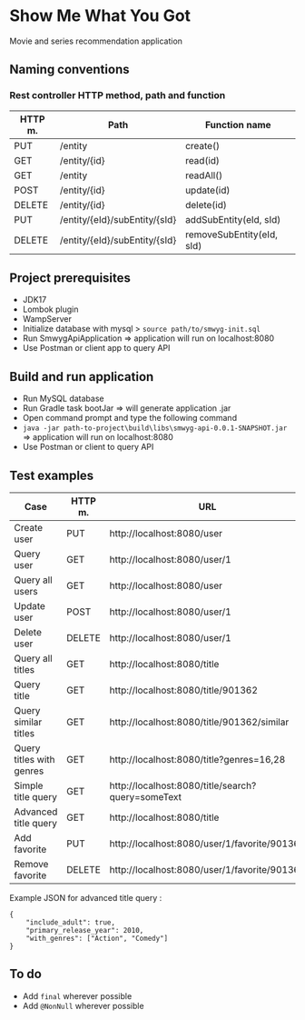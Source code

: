 # Show Me What You Got
Movie and series recommendation application

## Naming conventions
### Rest controller HTTP method, path and function

| HTTP m. | Path                          | Function name             |
|---------|-------------------------------|---------------------------|
| PUT     | /entity                       | create()                  |
| GET     | /entity/{id}                  | read(id)                  |
| GET     | /entity                       | readAll()                 |
| POST    | /entity/{id}                  | update(id)                |
| DELETE  | /entity/{id}                  | delete(id)                |
| PUT     | /entity/{eId}/subEntity/{sId} | addSubEntity(eId, sId)    |
| DELETE  | /entity/{eId}/subEntity/{sId} | removeSubEntity(eId, sId) |

## Project prerequisites

- JDK17
- Lombok plugin
- WampServer
- Initialize database with mysql > `source path/to/smwyg-init.sql`
- Run SmwygApiApplication => application will run on localhost:8080
- Use Postman or client app to query API

## Build and run application

- Run MySQL database
- Run Gradle task bootJar => will generate application .jar
- Open command prompt and type the following command
- `java -jar path-to-project\build\libs\smwyg-api-0.0.1-SNAPSHOT.jar`  => application will run on localhost:8080
- Use Postman or client to query API

## Test examples

| Case                     | HTTP m. | URL                                               | JSON body              | Expected result                                   |
|--------------------------|---------|---------------------------------------------------|------------------------|---------------------------------------------------|
| Create user              | PUT     | http://localhost:8080/user                        | {"username": "John"}   | {"id":1,"username":"John","favorites":[]}         |
| Query user               | GET     | http://localhost:8080/user/1                      |                        | {"id":1,"username":"John","favorites":[]}         |
| Query all users          | GET     | http://localhost:8080/user                        |                        | [{"id":1,"username":"John","favorites":[]}]       |
| Update user              | POST    | http://localhost:8080/user/1                      | {"username": "Mark"}   | {"id":1,"username":"Mark","favorites":[]}         |
| Delete user              | DELETE  | http://localhost:8080/user/1                      |                        | {}                                                |
| Query all titles         | GET     | http://localhost:8080/title                       |                        | \[*Array of title objects*\]                      |
| Query title              | GET     | http://localhost:8080/title/901362                |                        | {*Title object*}                                  |
| Query similar titles     | GET     | http://localhost:8080/title/901362/similar        |                        | \[*Array of title objects*\]                      |
| Query titles with genres | GET     | http://localhost:8080/title?genres=16,28          |                        | \[*Array of title objects*\]                      |
| Simple title query       | GET     | http://localhost:8080/title/search?query=someText |                        | \[*Array of title objects*\]                      |
| Advanced title query     | GET     | http://localhost:8080/title                       | See example JSON below | \[*Array of title objects*\]                      |
| Add favorite             | PUT     | http://localhost:8080/user/1/favorite/901362      |                        | {"id":1,"username":"Mark","favorites":["901362"]} |
| Remove favorite          | DELETE  | http://localhost:8080/user/1/favorite/901362      |                        | {"id":1,"username":"Mark","favorites":[]}         |

Example JSON for advanced title query :
```
{
    "include_adult": true,
    "primary_release_year": 2010,
    "with_genres": ["Action", "Comedy"]
}
```

## To do

- Add `final` wherever possible
- Add `@NonNull` wherever possible